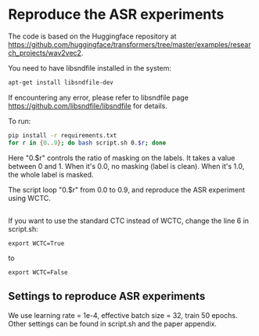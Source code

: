 # Reproduce the ASR experiments

The code is based on the Huggingface repository at <https://github.com/huggingface/transformers/tree/master/examples/research_projects/wav2vec2>.

You need to have libsndfile installed in the system:
```bash
apt-get install libsndfile-dev
```
If encountering any error, please refer to libsndfile page <https://github.com/libsndfile/libsndfile> for details.

To run:
```bash
pip install -r requirements.txt
for r in {0..9}; do bash script.sh 0.$r; done
```
Here "0.$r" controls the ratio of masking on the labels.
It takes a value between 0 and 1.
When it's 0.0, no masking (label is clean).
When it's 1.0, the whole label is masked.

The script loop "0.$r" from 0.0 to 0.9, and reproduce the ASR experiment using WCTC.

##
If you want to use the standard CTC instead of WCTC, change the line 6 in script.sh:
```
export WCTC=True
```
to
```
export WCTC=False
```

## Settings to reproduce ASR experiments
We use learning rate = 1e-4, effective batch size = 32, train 50 epochs.
Other settings can be found in script.sh and the paper appendix.


